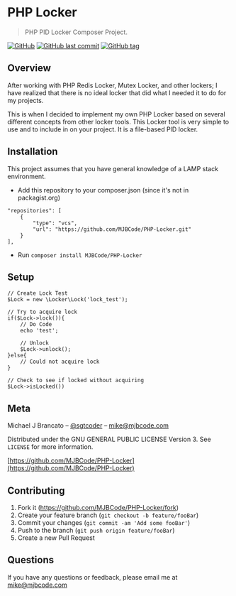 # PHP Locker
> PHP PID Locker Composer Project.

[![GitHub](https://img.shields.io/github/license/MJBCode/PHP-Locker.svg)](https://opensource.org/licenses/GPL-3.0)
[![GitHub last commit](https://img.shields.io/github/last-commit/MJBCode/PHP-Locker.svg)](https://github.com/MJBCode/PHP-Locker/commits/master)
[![GitHub tag](https://img.shields.io/github/tag/MJBCode/PHP-Locker.svg)](https://github.com/MJBCode/PHP-Locker/tags)

## Overview
After working with PHP Redis Locker, Mutex Locker, and other lockers; I have realized that there is no ideal locker that did what I needed it to do for my projects.

This is when I decided to implement my own PHP Locker based on several different concepts from other locker tools. This Locker tool is very simple to use and to include in on your project. It is a file-based PID locker.

## Installation
This project assumes that you have general knowledge of a LAMP stack environment.
- Add this repository to your composer.json (since it's not in packagist.org)
```
"repositories": [
    {
        "type": "vcs",
        "url": "https://github.com/MJBCode/PHP-Locker.git"
    }
],
```
- Run `composer install MJBCode/PHP-Locker`

## Setup
```
// Create Lock Test
$Lock = new \Locker\Lock('lock_test');

// Try to acquire lock
if($Lock->lock()){
    // Do Code
    echo 'test';

    // Unlock
    $Lock->unlock();
}else{
    // Could not acquire lock
}

// Check to see if locked without acquiring
$Lock->isLocked())
```

## Meta
Michael J Brancato – [@sgtcoder](https://github.com/sgtcoder) – mike@mjbcode.com

Distributed under the GNU GENERAL PUBLIC LICENSE Version 3. See ``LICENSE`` for more information.

[https://github.com/MJBCode/PHP-Locker](https://github.com/MJBCode/PHP-Locker)

## Contributing

1. Fork it (<https://github.com/MJBCode/PHP-Locker/fork>)
2. Create your feature branch (`git checkout -b feature/fooBar`)
3. Commit your changes (`git commit -am 'Add some fooBar'`)
4. Push to the branch (`git push origin feature/fooBar`)
5. Create a new Pull Request

## Questions
If you have any questions or feedback, please email me at mike@mjbcode.com
